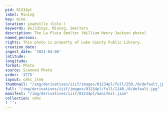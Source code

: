 ```yaml
---
pid: 01234pl
label: Mining
key: mine
location: Leadville (Colo.)
keywords: Buildings, Mining, Smelters
description: The La Plata Smelter (William Henry Jackson photo)
named_persons: 
rights: This photo is property of Lake County Public Library.
creation_date: 
ingest_date: '2021-04-06'
latitude: 
longitude: 
format: Photo
source: Scanned Photo
order: '3775'
layout: cmhc_item
thumbnail: "/img/derivatives/iiif/images/01234pl/full/250,/0/default.jpg"
full: "/img/derivatives/iiif/images/01234pl/full/1140,/0/default.jpg"
manifest: "/img/derivatives/iiif/01234pl/manifest.json"
collection: cmhc
! '': 
---
```

